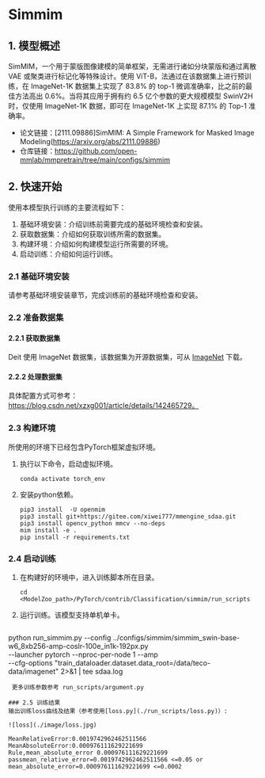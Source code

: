 
# Simmim
## 1. 模型概述
SimMIM，一个用于蒙版图像建模的简单框架，无需进行诸如分块蒙版和通过离散 VAE 或聚类进行标记化等特殊设计。使用 ViT-B，法通过在该数据集上进行预训练，在 ImageNet-1K 数据集上实现了 83.8% 的 top-1 微调准确率，比之前的最佳方法高出 0.6%。当将其应用于拥有约 6.5 亿个参数的更大规模模型 SwinV2H 时，仅使用 ImageNet-1K 数据，即可在 ImageNet-1K 上实现 87.1% 的 Top-1 准确率。

- 论文链接：[2111.09886\]SimMIM: A Simple Framework for Masked Image Modeling(https://arxiv.org/abs/2111.09886)
- 仓库链接：https://github.com/open-mmlab/mmpretrain/tree/main/configs/simmim

## 2. 快速开始
使用本模型执行训练的主要流程如下：
1. 基础环境安装：介绍训练前需要完成的基础环境检查和安装。
2. 获取数据集：介绍如何获取训练所需的数据集。
3. 构建环境：介绍如何构建模型运行所需要的环境。
4. 启动训练：介绍如何运行训练。

### 2.1 基础环境安装

请参考基础环境安装章节，完成训练前的基础环境检查和安装。

### 2.2 准备数据集
#### 2.2.1 获取数据集
Deit 使用 ImageNet 数据集，该数据集为开源数据集，可从 [ImageNet](https://image-net.org/) 下载。

#### 2.2.2 处理数据集
具体配置方式可参考：https://blog.csdn.net/xzxg001/article/details/142465729。


### 2.3 构建环境

所使用的环境下已经包含PyTorch框架虚拟环境。
1. 执行以下命令，启动虚拟环境。
    ```
    conda activate torch_env
    ```
2. 安装python依赖。
    ```
    pip3 install  -U openmim 
    pip3 install git+https://gitee.com/xiwei777/mmengine_sdaa.git 
    pip3 install opencv_python mmcv --no-deps
    mim install -e .
    pip install -r requirements.txt

    ```

### 2.4 启动训练

1. 在构建好的环境中，进入训练脚本所在目录。
    ```
    cd <ModelZoo_path>/PyTorch/contrib/Classification/simmim/run_scripts
    ```

2. 运行训练。该模型支持单机单卡。
    ```
python run_simmim.py --config ../configs/simmim/simmim_swin-base-w6_8xb256-amp-coslr-100e_in1k-192px.py \
       --launcher pytorch --nproc-per-node 1 --amp \
       --cfg-options "train_dataloader.dataset.data_root=/data/teco-data/imagenet" 2>&1 | tee sdaa.log
   ```
    更多训练参数参考 run_scripts/argument.py

### 2.5 训练结果
输出训练loss曲线及结果（参考使用[loss.py](./run_scripts/loss.py)）: 

![loss](./image/loss.jpg)

MeanRelativeError:0.0019742962462511566
MeanAbsoluteError:0.000976111629221699
Rule,mean_absolute_error 0.000976111629221699
passmean_relative_error=0.0019742962462511566 <=0.05 or mean_absolute_error=0.000976111629221699 <=0.0002


